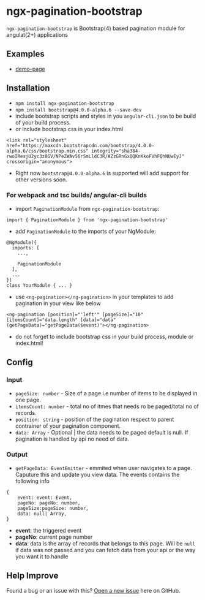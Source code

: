 # ngx-pagination-bootstrap

`ngx-pagination-bootstrap` is Bootstrap(4) based pagination module for angulat(2+) applications

## Examples

* [demo-page](https://manishjanky.github.io/ngx-pagination-bootstrap-demo/)

## Installation

* `npm install ngx-pagination-bootstrap`
* `npm install bootstrap@4.0.0-alpha.6 --save-dev`
* include bootstrap scripts and styles in you `angular-cli.json` to be build of your build process.
* or include bootstrap css in your index.html 

`````
<link rel="stylesheet" href="https://maxcdn.bootstrapcdn.com/bootstrap/4.0.0-alpha.6/css/bootstrap.min.css" integrity="sha384-rwoIResjU2yc3z8GV/NPeZWAv56rSmLldC3R/AZzGRnGxQQKnKkoFVhFQhNUwEyJ" crossorigin="anonymous">
`````
* Right now `bootstrap@4.0.0-alpha.6` is supported will add support for other versions soon.

### For webpack and tsc builds/ angular-cli builds

* import `PaginationModule` from `ngx-pagination-bootstrap`:

```
import { PaginationModule } from 'ngx-pagination-bootstrap'
```

* add `PaginationModule` to the imports of your NgModule:

```
@NgModule({
  imports: [
    ...,

    PaginationModule
  ],
  ...
})
class YourModule { ... }
```

* use `<ng-pagination></ng-pagination>` in your templates to add pagination in your view like below

```
<ng-pagination [position]="'left'" [pageSize]="10" [itemsCount]="data.length" [data]="data" (getPageData)="getPageData($event)"></ng-pagination>
```

* do not forget to include bootstrap css in your build process, module or index.html!

## Config

### Input

* `pageSize: number` - Size of a page i.e number of items to be displayed in one page.
* `itemsCount: number` - total no of itmes that needs ro be paged/total no of records.
* `position: string` - position of the pagination respect to parent contrainer of your pagination component.
* `data: Array` - Optional | the data needs to be paged default is null. If pagination is handled by api no need of data.

### Output

* `getPageData: EventEmitter` - emmited when user navigates to a page. Caputure this and update you view data. The events contains the following info

```
{
    event: event: Event,
    pageNo: pageNo: number,
    pageSize:pageSize: number,
    data: null| Array,
}
```
- **event**: the triggered event
- **pageNo**: current page number
- **data**: data is the array of records that belongs to this page. Will be `null` if data was not passed and you can fetch data from your api or the way you want it to handle

## Help Improve

Found a bug or an issue with this? [Open a new issue](https://github.com/manishjanky/ngx-pagination-bootstrap/issues) here on GitHub.
